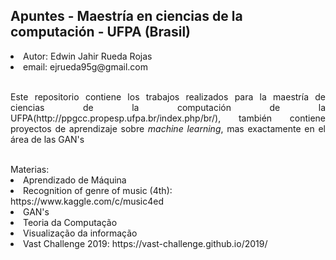 <h2> Apuntes - Maestría en ciencias de la computación - UFPA (Brasil) </h2>

<li> Autor: Edwin Jahir Rueda Rojas </li>
<li> email: ejrueda95g@gmail.com </li>
<br>
<p align="justify"> Este repositorio contiene los trabajos realizados para la maestría de ciencias de la computación de la UFPA(http://ppgcc.propesp.ufpa.br/index.php/br/),
también contiene proyectos de aprendizaje sobre <i>machine learning</i>, mas exactamente en el área de las GAN's</p>
<br>
Materias:
<li> Aprendizado de Máquina 
<li> Recognition of genre of music (4th): https://www.kaggle.com/c/music4ed </li>
<li> GAN's </li>
</li>
<li> Teoria da Computação </li>
<li> Visualização da informação 
<li> Vast Challenge 2019: https://vast-challenge.github.io/2019/ </li></li>
